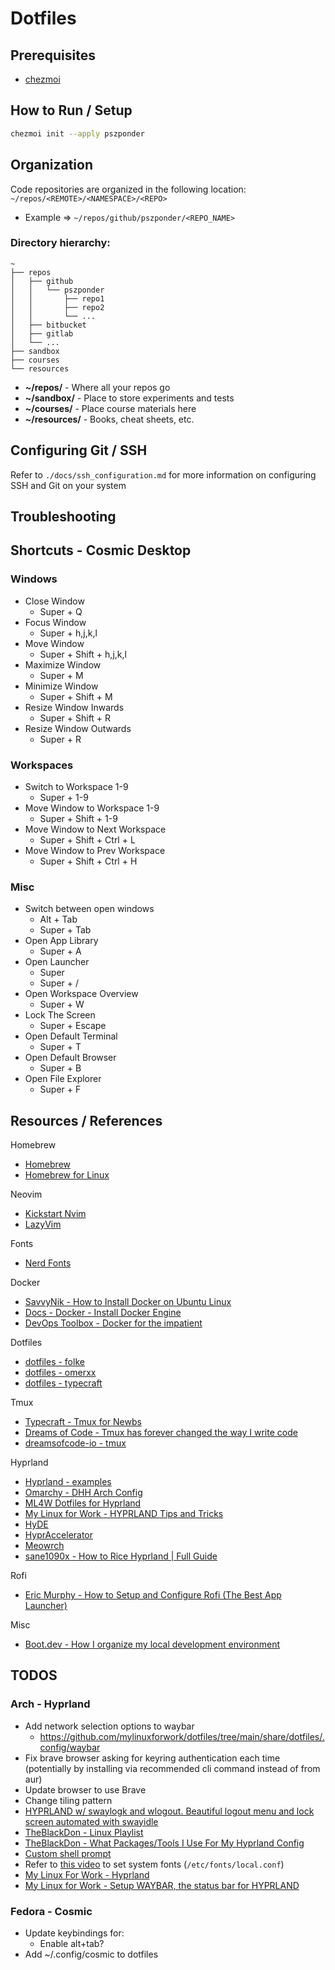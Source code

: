 # Dotfiles

## Prerequisites

- [chezmoi](https://www.chezmoi.io/)

## How to Run / Setup

```sh
chezmoi init --apply pszponder
```

## Organization

Code repositories are organized in the following location: `~/repos/<REMOTE>/<NAMESPACE>/<REPO>`
- Example => `~/repos/github/pszponder/<REPO_NAME>`

### Directory hierarchy:

```
~
├── repos
│   ├── github
│   │   └── pszponder
│   │       ├── repo1
│   │       ├── repo2
│   │       └── ...
│   ├── bitbucket
│   ├── gitlab
│   └── ...
├── sandbox
├── courses
└── resources
```

- **~/repos/** - Where all your repos go
- **~/sandbox/** - Place to store experiments and tests
- **~/courses/** - Place course materials here
- **~/resources/** - Books, cheat sheets, etc.

## Configuring Git / SSH

Refer to `./docs/ssh_configuration.md` for more information on configuring SSH and Git on your system

## Troubleshooting

## Shortcuts - Cosmic Desktop

### Windows
- Close Window
    - Super + Q
- Focus Window
    - Super + h,j,k,l
- Move Window
    - Super + Shift + h,j,k,l
- Maximize Window
    - Super + M
- Minimize Window
    - Super + Shift + M
- Resize Window Inwards
    - Super + Shift + R
- Resize Window Outwards
    - Super + R

### Workspaces
- Switch to Workspace 1-9
    - Super + 1-9
- Move Window to Workspace 1-9
    - Super + Shift + 1-9
- Move Window to Next Workspace
    - Super + Shift + Ctrl + L
- Move Window to Prev Workspace
    - Super + Shift + Ctrl + H

### Misc
- Switch between open windows
    - Alt + Tab
    - Super + Tab
- Open App Library
    - Super + A
- Open Launcher
    - Super
    - Super + /
- Open Workspace Overview
    - Super + W
- Lock The Screen
    - Super + Escape
- Open Default Terminal
    - Super + T
- Open Default Browser
    - Super + B
- Open File Explorer
    - Super + F

## Resources / References

Homebrew
- [Homebrew](https://brew.sh/)
- [Homebrew for Linux](https://docs.brew.sh/Homebrew-on-Linux)

Neovim
- [Kickstart Nvim](https://github.com/nvim-lua/kickstart.nvim)
- [LazyVim](https://github.com/LazyVim/LazyVim)

Fonts
- [Nerd Fonts](https://github.com/ryanoasis/nerd-fonts)

Docker
- [SavvyNik - How to Install Docker on Ubuntu Linux](https://www.youtube.com/watch?v=tjqd1Fxo6HQ)
- [Docs - Docker - Install Docker Engine](https://docs.docker.com/engine/install/)
- [DevOps Toolbox - Docker for the impatient](https://www.youtube.com/watch?v=lSZDWY80rPw)

Dotfiles
- [dotfiles - folke](https://github.com/folke/dot)
- [dotfiles - omerxx](https://github.com/omerxx/dotfiles)
- [dotfiles - typecraft](https://github.com/typecraft-dev/dotfiles)

Tmux
- [Typecraft - Tmux for Newbs](https://typecraft.dev/tmux-for-newbs)
- [Dreams of Code - Tmux has forever changed the way I write code](https://www.youtube.com/watch?v=DzNmUNvnB04)
- [dreamsofcode-io - tmux](https://github.com/dreamsofcode-io/tmux/blob/main/tmux.conf)

Hyprland
- [Hyprland - examples](https://github.com/hyprwm/Hyprland/tree/main/example)
- [Omarchy - DHH Arch Config](https://omarchy.org/)
- [ML4W Dotfiles for Hyprland](https://github.com/mylinuxforwork/dotfiles)
- [My Linux for Work - HYPRLAND Tips and Tricks](https://www.youtube.com/watch?v=rW3JKs1_oVI&t=369s)
- [HyDE](https://github.com/HyDE-Project/HyDE)
- [HyprAccelerator](https://www.youtube.com/watch?v=Bv_CpFbf84w&t=2734s)
- [Meowrch](https://github.com/meowrch/meowrch)
- [sane1090x - How to Rice Hyprland | Full Guide](https://www.youtube.com/watch?v=Bv_CpFbf84w&t=2734s)

Rofi
- [Eric Murphy - How to Setup and Configure Rofi (The Best App Launcher)](https://www.youtube.com/watch?v=TutfIwxSE_s)

Misc
- [Boot.dev - How I organize my local development environment](https://blog.boot.dev/misc/how-i-organize-my-local-development-environment/)

## TODOS

### Arch - Hyprland

- Add network selection options to waybar
    - https://github.com/mylinuxforwork/dotfiles/tree/main/share/dotfiles/.config/waybar
- Fix brave browser asking for keyring authentication each time (potentially by installing via recommended cli command instead of from aur)
- Update browser to use Brave
- Change tiling pattern
- [HYPRLAND w/ swaylogk and wlogout. Beautiful logout menu and lock screen automated with swayidle](https://www.youtube.com/watch?v=ptmiPG_V4u8)
- [TheBlackDon - Linux Playlist](https://youtube.com/playlist?list=PLk4JqtLzOZRQsVQw4SQrqLJdZoyxaziOl&si=5dOo7HOYh14MazX6)
- [TheBlackDon - What Packages/Tools I Use For My Hyprland Config](https://www.youtube.com/watch?v=luEivVMLf0s)
- [Custom shell prompt](https://www.youtube.com/watch?v=Dz7JUHEls2A)
- Refer to [this video](https://www.youtube.com/watch?v=JmFZhRUs_mI&list=PLDK-KGioYK8olxTQHL_bpsopCnAXy2rbk&index=7) to set system fonts (`/etc/fonts/local.conf`)
- [My Linux For Work - Hyprland](https://www.youtube.com/watch?v=EujO_5KvCCo&list=PLZhEtW7iLbnB0Qa0kp9ICLViOp6ty4Rkk)
- [My Linux for Work - Setup WAYBAR, the status bar for HYPRLAND](https://www.youtube.com/watch?v=rW3JKs1_oVI&t=369s)

### Fedora - Cosmic
- Update keybindings for:
    - Enable alt+tab?
- Add ~/.config/cosmic to dotfiles